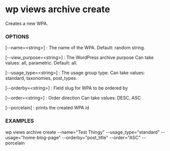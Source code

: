 # wp views archive create

Creates a new WPA.

### OPTIONS

[\--name=&lt;string&gt;]
: The name of the WPA. Default: random string.

[\--view_purpose=&lt;string&gt;]
: The WordPress archive purpose Can take values: all, parametric. Default: all.

[\--usage_type=&lt;string&gt;]
: The usage group type. Can take values: standard, taxonomies, post_types.

[\--orderby=&lt;string&gt;]
: Field slug for WPA to be ordered by

[\--order=&lt;string&gt;]
: Order direction Can take values: DESC, ASC

[\--porcelain]
: prints the created WPA id

### EXAMPLES

   wp views archive create --name="Test Thingy" --usage_type="standard" --usage="home-blog-page" \--orderby="post_title" --order="ASC" --porcelain


